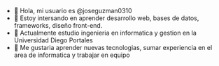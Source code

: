- 👋 Hola, mi usuario es @joseguzman0310
- 👀 Estoy intersando en aprender desarrollo web, bases de datos, frameworks, diseño front-end.
- 🌱 Actualmente estudio ingenieria en informatica y gestion en la Universidad Diego Portales
- 💞️ Me gustaria aprender nuevas tecnologias, sumar experiencia en el area de informatica y trabajar en equipo


<!---
joseguzman0310/joseguzman0310 is a ✨ special ✨ repository because its `README.md` (this file) appears on your GitHub profile.
You can click the Preview link to take a look at your changes.
--->
